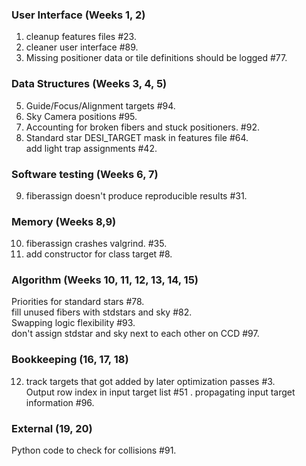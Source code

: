 ###  User Interface (Weeks 1, 2)
1. cleanup features files #23.  
2. cleaner user interface #89.  
3. Missing positioner data or tile definitions should be logged #77.  

### Data Structures (Weeks 3, 4, 5)
5. Guide/Focus/Alignment targets #94.  
6. Sky Camera positions #95.  
8. Accounting for broken fibers and stuck positioners. #92.  
7. Standard star DESI_TARGET mask in features file #64.  
add light trap assignments #42.  

### Software testing (Weeks 6, 7)
9. fiberassign doesn't produce reproducible results #31.  

### Memory  (Weeks 8,9)
10. fiberassign crashes valgrind. #35.  
11. add constructor for class target #8. 

### Algorithm (Weeks 10, 11, 12, 13, 14, 15)
Priorities for standard stars #78.  
fill unused fibers with stdstars and sky #82.  
Swapping logic flexibility #93.  
don't assign stdstar and sky next to each other on CCD #97.  

### Bookkeeping (16, 17, 18)
12. track targets that got added by later optimization passes #3.  
Output row index in input target list #51 . 
propagating input target information #96.  

### External (19, 20)
Python code to check for collisions #91.  

















